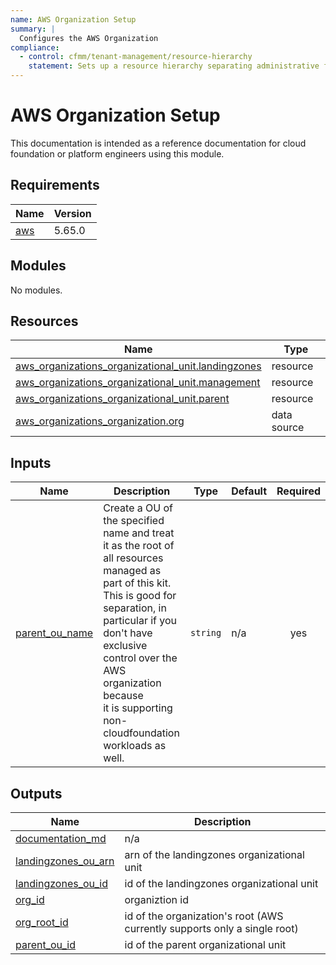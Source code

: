 ```yaml
---
name: AWS Organization Setup
summary: |
  Configures the AWS Organization
compliance:
  - control: cfmm/tenant-management/resource-hierarchy
    statement: Sets up a resource hierarchy separating administrative from customer workloads
---
```


# AWS Organization Setup

This documentation is intended as a reference documentation for cloud foundation or platform engineers using this module.

<!-- BEGIN_TF_DOCS -->
## Requirements

| Name | Version |
|------|---------|
| <a name="requirement_aws"></a> [aws](#requirement\_aws) | 5.65.0 |

## Modules

No modules.

## Resources

| Name | Type |
|------|------|
| [aws_organizations_organizational_unit.landingzones](https://registry.terraform.io/providers/hashicorp/aws/5.65.0/docs/resources/organizations_organizational_unit) | resource |
| [aws_organizations_organizational_unit.management](https://registry.terraform.io/providers/hashicorp/aws/5.65.0/docs/resources/organizations_organizational_unit) | resource |
| [aws_organizations_organizational_unit.parent](https://registry.terraform.io/providers/hashicorp/aws/5.65.0/docs/resources/organizations_organizational_unit) | resource |
| [aws_organizations_organization.org](https://registry.terraform.io/providers/hashicorp/aws/5.65.0/docs/data-sources/organizations_organization) | data source |

## Inputs

| Name | Description | Type | Default | Required |
|------|-------------|------|---------|:--------:|
| <a name="input_parent_ou_name"></a> [parent\_ou\_name](#input\_parent\_ou\_name) | Create a OU of the specified name and treat it as the root of all resources managed as part of this kit.<br>    This is good for separation, in particular if you don't have exclusive control over the AWS organization because<br>    it is supporting non-cloudfoundation workloads as well. | `string` | n/a | yes |

## Outputs

| Name | Description |
|------|-------------|
| <a name="output_documentation_md"></a> [documentation\_md](#output\_documentation\_md) | n/a |
| <a name="output_landingzones_ou_arn"></a> [landingzones\_ou\_arn](#output\_landingzones\_ou\_arn) | arn of the landingzones organizational unit |
| <a name="output_landingzones_ou_id"></a> [landingzones\_ou\_id](#output\_landingzones\_ou\_id) | id of the landingzones organizational unit |
| <a name="output_org_id"></a> [org\_id](#output\_org\_id) | organiztion id |
| <a name="output_org_root_id"></a> [org\_root\_id](#output\_org\_root\_id) | id of the organization's root (AWS currently supports only a single root) |
| <a name="output_parent_ou_id"></a> [parent\_ou\_id](#output\_parent\_ou\_id) | id of the parent organizational unit |
<!-- END_TF_DOCS -->